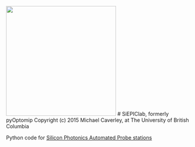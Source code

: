 <img src="https://github.com/SiEPIC/SiEPIClab/blob/master/SiEPIClab_Color.png" width="300">
# SiEPIClab, formerly pyOptomip
Copyright (c) 2015 Michael Caverley, at The University of British Columbia

Python code for <a href="https://siepic.ubc.ca/silicon-photonics-design-book/automated-probe-station/">Silicon Photonics Automated Probe stations</a>



